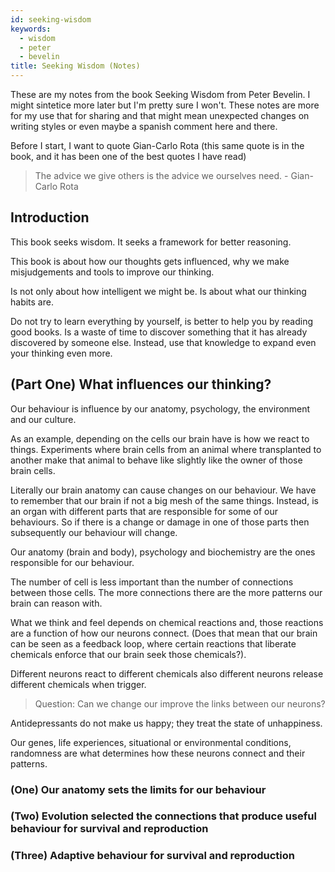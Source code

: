 ```yaml
---
id: seeking-wisdom
keywords:
  - wisdom
  - peter
  - bevelin
title: Seeking Wisdom (Notes)
---
```


These are my notes from the book Seeking Wisdom from Peter Bevelin. I might sintetice more later but I'm pretty sure I won't. These notes are more for my use that for sharing and that might mean unexpected changes on writing styles or even maybe a spanish comment here and there.

Before I start, I want to quote Gian-Carlo Rota (this same quote is in the book, and it has been one of the best quotes I have read)

> The advice we give others is the advice we ourselves need. - Gian-Carlo Rota

## Introduction

This book seeks wisdom. It seeks a framework for better reasoning.

This book is about how our thoughts gets influenced, why we make misjudgements and tools to improve our thinking.

Is not only about how intelligent we might be. Is about what our thinking habits are.

Do not try to learn everything by yourself, is better to help you by reading good books. Is a waste of time to discover something that it has already discovered by someone else. Instead, use that knowledge to expand even your thinking even more.

## (Part One) What influences our thinking?

Our behaviour is influence by our anatomy, psychology, the environment and our culture.

As an example, depending on the cells our brain have is how we react to things. Experiments where brain cells from an animal where transplanted to another make that animal to behave like slightly like the owner of those brain cells.

Literally our brain anatomy can cause changes on our behaviour. We have to remember that our brain if not a big mesh of the same things. Instead, is an organ with different parts that are responsible for some of our behaviours. So if there is a change or damage in one of those parts then subsequently our behaviour will change.

Our anatomy (brain and body), psychology and biochemistry are the ones responsible for our behaviour.

The number of cell is less important than the number of connections between those cells. The more connections there are the more patterns our brain can reason with.

What we think and feel depends on chemical reactions and, those reactions are a function of how our neurons connect. (Does that mean that our brain can be seen as a feedback loop, where certain reactions that liberate chemicals enforce that our brain seek those chemicals?).

Different neurons react to different chemicals also different neurons release different chemicals when trigger.

> Question: Can we change our improve the links between our neurons?

Antidepressants do not make us happy; they treat the state of unhappiness.

Our genes, life experiences, situational or environmental conditions, randomness are what determines how these neurons connect and their patterns.

### (One) Our anatomy sets the limits for our behaviour

### (Two) Evolution selected the connections that produce useful behaviour for survival and reproduction

### (Three) Adaptive behaviour for survival and reproduction
